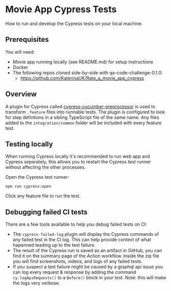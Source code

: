 # Movie App Cypress Tests

How to run and develop the Cypress tests on your local machine.

## Prerequisites

You will need:

- Movie app running locally (see README.md) for setup instructions
- Docker
- The following repos cloned side-by-side with qa-code-challenge-0.1.0:
  - https://github.com/KaterinaUK/Rate_a_movie_app_cypress

## Overview

A plugin for Cypress called [cypress-cucumber-preprocessor](https://github.com/badeball/cypress-cucumber-preprocessor) is used to transform `.feature` files into runnable tests. The plugin is configured to look for step defintions in a sibling TypeScript file of the same name. Any files added to the `integration/common` folder will be included with every feature test.

## Testing locally

When running Cypress locally it's recommended to run web app and Cypress separately, this allows you to restart the Cypress test runner without affecting the other processes.

Open the Cypress test runner:

   `npm run cypress:open`

   Click any feature file to run the test.

## Debugging failed CI tests

There are a few tools available to help you debug failed tests on CI:

- The `cypress-failed-log` plugin will display the Cypress commands of any failed test in the CI log. This can help provide context of what hapenned leading up to the test failure.
- The result of the Cypress run is saved as an artifact in GitHub, you can find it on the summary page of the Action workflow. Inside the zip file you will find screenshots, videos, and logs of any failed tests.
- If you suspect a test failure might be caused by a graphql api issue you can log every request & response by adding the command `cy.logApiRequests()` to a `Before()` block in your test. Note: this will make the logs very verbose.

